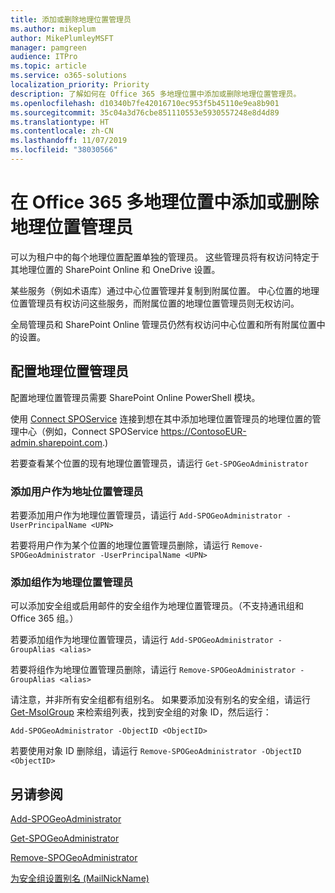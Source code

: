 ```yaml
---
title: 添加或删除地理位置管理员
ms.author: mikeplum
author: MikePlumleyMSFT
manager: pamgreen
audience: ITPro
ms.topic: article
ms.service: o365-solutions
localization_priority: Priority
description: 了解如何在 Office 365 多地理位置中添加或删除地理位置管理员。
ms.openlocfilehash: d10340b7fe42016710ec953f5b45110e9ea8b901
ms.sourcegitcommit: 35c04a3d76cbe851110553e5930557248e8d4d89
ms.translationtype: HT
ms.contentlocale: zh-CN
ms.lasthandoff: 11/07/2019
ms.locfileid: "38030566"
---
```

# <a name="add-or-remove-a-geo-administrator-in-office-365-multi-geo"></a>在 Office 365 多地理位置中添加或删除地理位置管理员

可以为租户中的每个地理位置配置单独的管理员。 这些管理员将有权访问特定于其地理位置的 SharePoint Online 和 OneDrive 设置。

某些服务（例如术语库）通过中心位置管理并复制到附属位置。 中心位置的地理位置管理员有权访问这些服务，而附属位置的地理位置管理员则无权访问。

全局管理员和 SharePoint Online 管理员仍然有权访问中心位置和所有附属位置中的设置。

## <a name="configuring-geo-administrators"></a>配置地理位置管理员

配置地理位置管理员需要 SharePoint Online PowerShell 模块。

使用 [Connect SPOService](https://docs.microsoft.com/powershell/module/sharepoint-online/Connect-SPOService) 连接到想在其中添加地理位置管理员的地理位置的管理中心（例如，Connect SPOService  https://ContosoEUR-admin.sharepoint.com.)

若要查看某个位置的现有地理位置管理员，请运行 `Get-SPOGeoAdministrator`

### <a name="adding-a-user-as-a-geo-admin"></a>添加用户作为地址位置管理员

若要添加用户作为地理位置管理员，请运行 `Add-SPOGeoAdministrator -UserPrincipalName <UPN>`

若要将用户作为某个位置的地理位置管理员删除，请运行  `Remove-SPOGeoAdministrator -UserPrincipalName <UPN>`

### <a name="adding-a-group-as-a-geo-admin"></a>添加组作为地理位置管理员

可以添加安全组或启用邮件的安全组作为地理位置管理员。（不支持通讯组和 Office 365 组。）

若要添加组作为地理位置管理员，请运行 `Add-SPOGeoAdministrator -GroupAlias <alias>`

若要将组作为地理位置管理员删除，请运行 `Remove-SPOGeoAdministrator -GroupAlias <alias>`

请注意，并非所有安全组都有组别名。 如果要添加没有别名的安全组，请运行 [Get-MsolGroup](https://docs.microsoft.com/powershell/module/msonline/get-msolgroup) 来检索组列表，找到安全组的对象 ID，然后运行：

`Add-SPOGeoAdministrator -ObjectID <ObjectID>`

若要使用对象 ID 删除组，请运行 `Remove-SPOGeoAdministrator -ObjectID <ObjectID>`

## <a name="see-also"></a>另请参阅

[Add-SPOGeoAdministrator](https://docs.microsoft.com/powershell/module/sharepoint-online/add-spogeoadministrator)

[Get-SPOGeoAdministrator](https://docs.microsoft.com/powershell/module/sharepoint-online/get-spogeoadministrator)

[Remove-SPOGeoAdministrator](https://docs.microsoft.com/powershell/module/sharepoint-online/remove-spogeoadministrator)

[为安全组设置别名 (MailNickName)](https://docs.microsoft.com/powershell/module/azuread/set-azureadgroup)